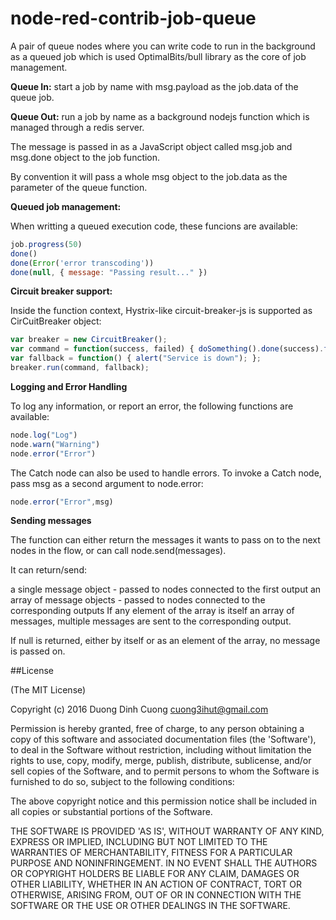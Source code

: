 # node-red-contrib-job-queue

A pair of queue nodes where you can write code to run in the background as a queued job which is used OptimalBits/bull library as the core of job management.

**Queue In:** start a job by name with msg.payload as the job.data of the queue job.

**Queue Out:** run a job by name as a background nodejs function which is managed through a redis server. 

The message is passed in as a JavaScript object called msg.job and msg.done object to the job function.

By convention it will pass a whole msg object to the job.data as the parameter of the queue function.

**Queued job management:**

When writting a queued execution code, these funcions are available:

```javascript
job.progress(50)
done()
done(Error('error transcoding'))
done(null, { message: "Passing result..." })
```

**Circuit breaker support:**

Inside the function context, Hystrix-like circuit-breaker-js is supported as CirCuitBreaker object:

```javascript
var breaker = new CircuitBreaker(); 
var command = function(success, failed) { doSomething().done(success).fail(failed); }; 
var fallback = function() { alert("Service is down"); }; 
breaker.run(command, fallback);
```

**Logging and Error Handling**

To log any information, or report an error, the following functions are available:

```javascript
node.log("Log")
node.warn("Warning")
node.error("Error")
```

The Catch node can also be used to handle errors. To invoke a Catch node, pass msg as a second argument to node.error:

```javascript
node.error("Error",msg)
```

**Sending messages**

The function can either return the messages it wants to pass on to the next nodes in the flow, or can call node.send(messages).

It can return/send:

a single message object - passed to nodes connected to the first output
an array of message objects - passed to nodes connected to the corresponding outputs
If any element of the array is itself an array of messages, multiple messages are sent to the corresponding output.

If null is returned, either by itself or as an element of the array, no message is passed on.

##License

(The MIT License)

Copyright (c) 2016 Duong Dinh Cuong <cuong3ihut@gmail.com>

Permission is hereby granted, free of charge, to any person obtaining
a copy of this software and associated documentation files (the
'Software'), to deal in the Software without restriction, including
without limitation the rights to use, copy, modify, merge, publish,
distribute, sublicense, and/or sell copies of the Software, and to
permit persons to whom the Software is furnished to do so, subject to
the following conditions:

The above copyright notice and this permission notice shall be
included in all copies or substantial portions of the Software.

THE SOFTWARE IS PROVIDED 'AS IS', WITHOUT WARRANTY OF ANY KIND,
EXPRESS OR IMPLIED, INCLUDING BUT NOT LIMITED TO THE WARRANTIES OF
MERCHANTABILITY, FITNESS FOR A PARTICULAR PURPOSE AND NONINFRINGEMENT.
IN NO EVENT SHALL THE AUTHORS OR COPYRIGHT HOLDERS BE LIABLE FOR ANY
CLAIM, DAMAGES OR OTHER LIABILITY, WHETHER IN AN ACTION OF CONTRACT,
TORT OR OTHERWISE, ARISING FROM, OUT OF OR IN CONNECTION WITH THE
SOFTWARE OR THE USE OR OTHER DEALINGS IN THE SOFTWARE.
